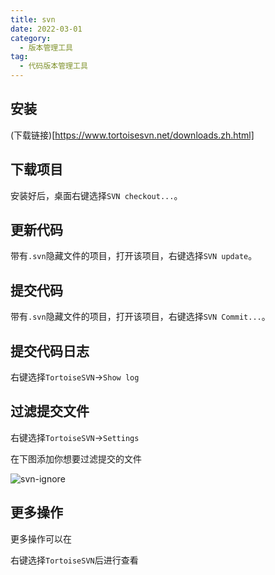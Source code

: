 ```yaml
---
title: svn
date: 2022-03-01
category:
  - 版本管理工具
tag:
  - 代码版本管理工具
---
```


## 安装

(下载链接)[https://www.tortoisesvn.net/downloads.zh.html]

## 下载项目

安装好后，桌面右键选择`SVN checkout...`。


## 更新代码

带有`.svn`隐藏文件的项目，打开该项目，右键选择`SVN update`。

## 提交代码

带有`.svn`隐藏文件的项目，打开该项目，右键选择`SVN Commit...`。

## 提交代码日志

右键选择`TortoiseSVN`->`Show log`

## 过滤提交文件

右键选择`TortoiseSVN`->`Settings`

在下图添加你想要过滤提交的文件

![svn-ignore](/assets/note/version-management-tools/svn-ignore.png)

## 更多操作

更多操作可以在

右键选择`TortoiseSVN`后进行查看

